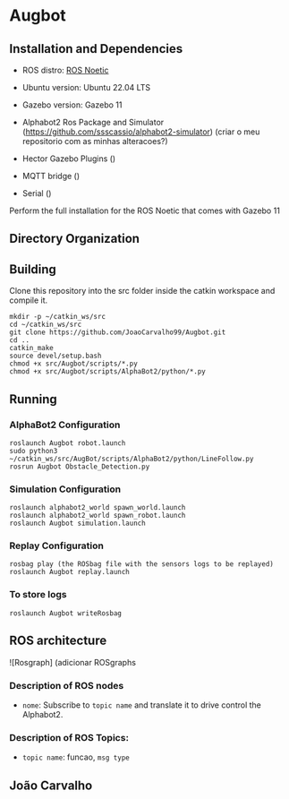 # Augbot

## Installation and Dependencies

- ROS distro: [ROS Noetic](http://wiki.ros.org/noetic/Installation)

- Ubuntu version: Ubuntu 22.04 LTS

- Gazebo version: Gazebo 11

- Alphabot2 Ros Package and Simulator (https://github.com/ssscassio/alphabot2-simulator) (criar o meu repositorio com as minhas alteracoes?)

- Hector Gazebo Plugins ()

- MQTT bridge ()

- Serial ()

Perform the full installation for the ROS Noetic that comes with Gazebo 11

## Directory Organization

## Building

Clone this repository into the src folder inside the catkin workspace and compile it.

```
mkdir -p ~/catkin_ws/src
cd ~/catkin_ws/src
git clone https://github.com/JoaoCarvalho99/Augbot.git
cd ..
catkin_make
source devel/setup.bash
chmod +x src/Augbot/scripts/*.py
chmod +x src/Augbot/scripts/AlphaBot2/python/*.py
```

## Running

### AlphaBot2 Configuration
```
roslaunch Augbot robot.launch
sudo python3 ~/catkin_ws/src/AugBot/scripts/AlphaBot2/python/LineFollow.py
rosrun Augbot Obstacle_Detection.py
```

### Simulation Configuration
```
roslaunch alphabot2_world spawn_world.launch
roslaunch alphabot2_world spawn_robot.launch
roslaunch Augbot simulation.launch
```

### Replay Configuration
```
rosbag play (the ROSbag file with the sensors logs to be replayed)
roslaunch Augbot replay.launch
```

### To store logs
```
roslaunch Augbot writeRosbag
```

## ROS architecture

![Rosgraph]
(adicionar ROSgraphs



### Description of ROS nodes

- `nome`: Subscribe to `topic name` and translate it to drive control the Alphabot2.


### Description of ROS Topics:

- `topic name`: funcao, `msg type`


## João Carvalho
